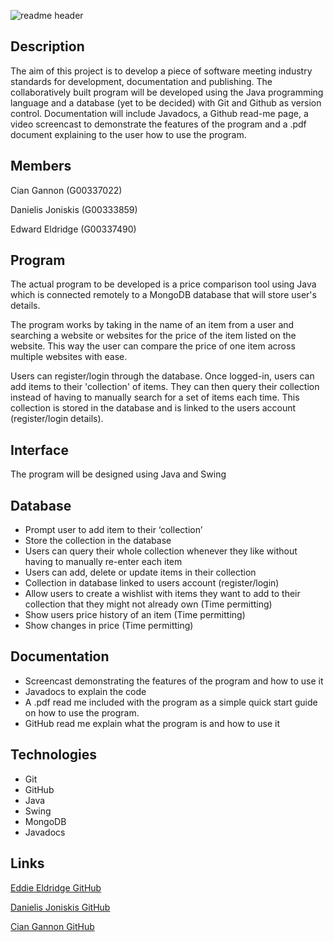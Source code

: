 ![readme header](https://user-images.githubusercontent.com/22448079/37356618-5304b46e-26de-11e8-830a-241c949d84ba.png)

## Description

The aim of this project is to develop a piece of software meeting industry standards for development, documentation and publishing. The collaboratively built program will be developed using the Java programming language and a database (yet to be decided) with Git and Github as version control. Documentation will include Javadocs, a Github read-me page, a video screencast to demonstrate the features of the program and a .pdf document explaining to the user how to use the program.

## Members

Cian Gannon (G00337022)

Danielis Joniskis (G00333859)

Edward Eldridge (G00337490)

## Program

The actual program to be developed is a price comparison tool using Java which is connected remotely to a MongoDB database that will store user&#39;s details.

The program works by taking in the name of an item from a user and searching a website or websites for the price of the item listed on the website. This way the user can compare the price of one item across multiple websites with ease.

Users can register/login through the database. Once logged-in, users can add items to their &#39;collection&#39; of items. They can then query their collection instead of having to manually search for a set of items each time. This collection is stored in the database and is linked to the users account (register/login details).

## Interface
The program will be designed using Java and Swing

## Database
-	Prompt user to add item to their ‘collection’
-	Store the collection in the database
-	Users can query their whole collection whenever they like without having to manually re-enter each item
-	Users can add, delete or update items in their collection
-	Collection in database linked to users account (register/login)
-	Allow users to create a wishlist with items they want to add to their collection that they might not already own (Time permitting)
-	Show users price history of an item (Time permitting)
-	Show changes in price (Time permitting)

## Documentation
-	Screencast demonstrating the features of the program and how to use it
-	Javadocs to explain the code
-	A .pdf read me included with the program as a simple quick start guide on how to use the program.
-	GitHub read me explain what the program is and how to use it

## Technologies
-	Git
-	GitHub
-	Java
-	Swing
-	MongoDB
-	Javadocs

## Links

[Eddie Eldridge GitHub](https://github.com/EddieEldridge)

[Danielis Joniskis GitHub](https://github.com/jawneck)

[Cian Gannon GitHub](https://github.com/cian2009/ITProSkills)
